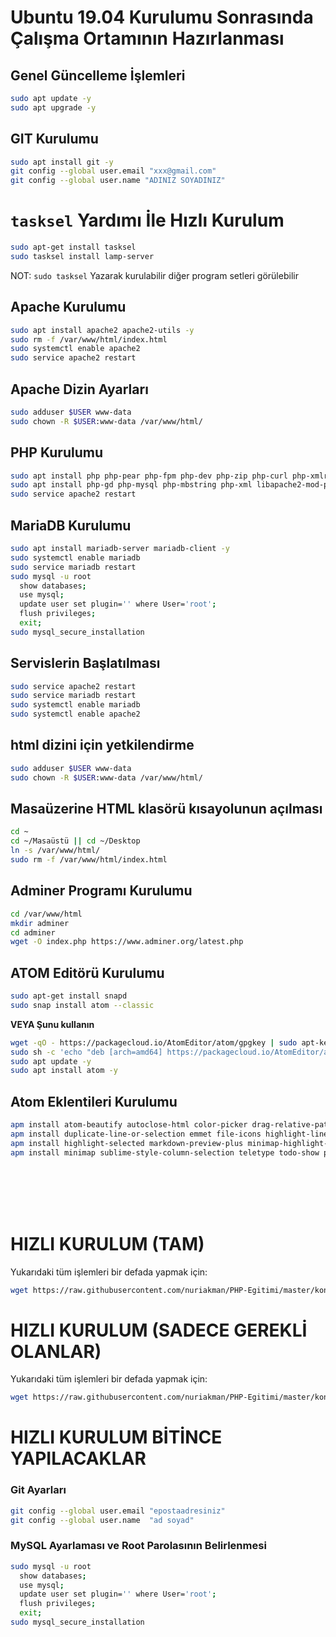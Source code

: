 
# Ubuntu 19.04 Kurulumu Sonrasında<br>Çalışma Ortamının Hazırlanması

## Genel Güncelleme İşlemleri
```BASH
sudo apt update -y
sudo apt upgrade -y
```

## GIT Kurulumu
```BASH
sudo apt install git -y
git config --global user.email "xxx@gmail.com"
git config --global user.name "ADINIZ SOYADINIZ"
```

# `tasksel` Yardımı İle Hızlı Kurulum
```BASH
sudo apt-get install tasksel
sudo tasksel install lamp-server
```
NOT: `sudo tasksel` Yazarak kurulabilir diğer program setleri görülebilir


## Apache Kurulumu
```BASH
sudo apt install apache2 apache2-utils -y
sudo rm -f /var/www/html/index.html
sudo systemctl enable apache2
sudo service apache2 restart
```
## Apache Dizin Ayarları
```BASH
sudo adduser $USER www-data
sudo chown -R $USER:www-data /var/www/html/
```

## PHP Kurulumu
```BASH
sudo apt install php php-pear php-fpm php-dev php-zip php-curl php-xmlrpc -y
sudo apt install php-gd php-mysql php-mbstring php-xml libapache2-mod-php -y
sudo service apache2 restart
```

## MariaDB Kurulumu
```BASH
sudo apt install mariadb-server mariadb-client -y
sudo systemctl enable mariadb
sudo service mariadb restart
sudo mysql -u root
  show databases;
  use mysql;
  update user set plugin='' where User='root';
  flush privileges;
  exit;
sudo mysql_secure_installation
```

## Servislerin Başlatılması
```BASH
sudo service apache2 restart
sudo service mariadb restart
sudo systemctl enable mariadb
sudo systemctl enable apache2
```

## html dizini için yetkilendirme
```BASH
sudo adduser $USER www-data
sudo chown -R $USER:www-data /var/www/html/
```

## Masaüzerine HTML klasörü kısayolunun açılması
```BASH
cd ~
cd ~/Masaüstü || cd ~/Desktop
ln -s /var/www/html/
sudo rm -f /var/www/html/index.html
```

## Adminer Programı Kurulumu
```BASH
cd /var/www/html
mkdir adminer
cd adminer
wget -O index.php https://www.adminer.org/latest.php
```

## ATOM Editörü Kurulumu
```BASH
sudo apt-get install snapd
sudo snap install atom --classic
```

**VEYA Şunu kullanın**

```BASH
wget -qO - https://packagecloud.io/AtomEditor/atom/gpgkey | sudo apt-key add -
sudo sh -c 'echo "deb [arch=amd64] https://packagecloud.io/AtomEditor/atom/any/ any main" > /etc/apt/sources.list.d/atom.list'
sudo apt update -y
sudo apt install atom -y
```

## Atom Eklentileri Kurulumu
```BASH
apm install atom-beautify autoclose-html color-picker drag-relative-path
apm install duplicate-line-or-selection emmet file-icons highlight-line
apm install highlight-selected markdown-preview-plus minimap-highlight-selected
apm install minimap sublime-style-column-selection teletype todo-show project-viewer
```
<br><br><br><br>

# HIZLI KURULUM (TAM)
Yukarıdaki tüm işlemleri bir defada yapmak için:
```BASH
wget https://raw.githubusercontent.com/nuriakman/PHP-Egitimi/master/konular/kurulum.sh -O - | sh
```

# HIZLI KURULUM (SADECE GEREKLİ OLANLAR)
Yukarıdaki tüm işlemleri bir defada yapmak için:
```BASH
wget https://raw.githubusercontent.com/nuriakman/PHP-Egitimi/master/konular/kurulum.asgari.sh -O - | sh
```

# HIZLI KURULUM BİTİNCE YAPILACAKLAR

### Git Ayarları 
```BASH
git config --global user.email "epostaadresiniz"
git config --global user.name  "ad soyad"
```

### MySQL Ayarlaması ve Root Parolasının Belirlenmesi
```BASH
sudo mysql -u root
  show databases;
  use mysql;
  update user set plugin='' where User='root';
  flush privileges;
  exit;
sudo mysql_secure_installation

```



